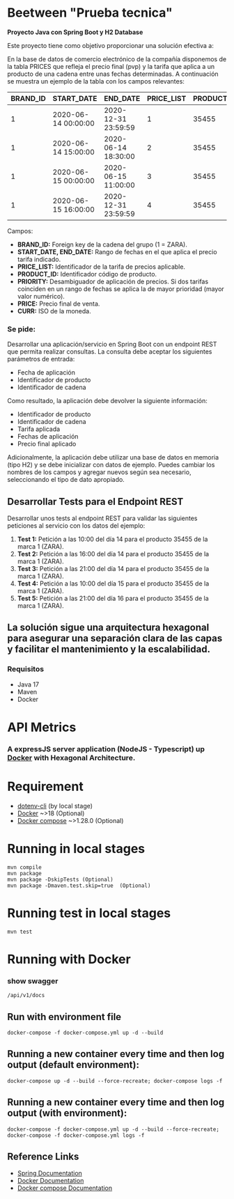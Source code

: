 # Beetween "Prueba tecnica"

**Proyecto Java con Spring Boot y H2 Database**

Este proyecto tiene como objetivo proporcionar una solución efectiva a:

En la base de datos de comercio electrónico de la compañía disponemos de la tabla PRICES que refleja el precio final (pvp) 
y la tarifa que aplica a un producto de una cadena entre unas fechas determinadas. A continuación se muestra un ejemplo de 
la tabla con los campos relevantes:


| BRAND_ID | START_DATE           | END_DATE             | PRICE_LIST | PRODUCT_ID | PRIORITY | PRICE    | CURR     |
| -------- | -------------------- | -------------------- | ---------- | ---------- | -------- | -------- | -------- |
| 1        | 2020-06-14 00:00:00 | 2020-12-31 23:59:59 | 1          | 35455      | 0        | 35.50    | EUR      |
| 1        | 2020-06-14 15:00:00 | 2020-06-14 18:30:00 | 2          | 35455      | 1        | 25.45    | EUR      |
| 1        | 2020-06-15 00:00:00 | 2020-06-15 11:00:00 | 3          | 35455      | 1        | 30.50    | EUR      |
| 1        | 2020-06-15 16:00:00 | 2020-12-31 23:59:59 | 4          | 35455      | 1        | 38.95    | EUR      |

Campos:

- **BRAND_ID:** Foreign key de la cadena del grupo (1 = ZARA).
- **START_DATE, END_DATE:** Rango de fechas en el que aplica el precio tarifa indicado.
- **PRICE_LIST:** Identificador de la tarifa de precios aplicable.
- **PRODUCT_ID:** Identificador código de producto.
- **PRIORITY:** Desambiguador de aplicación de precios. Si dos tarifas coinciden en un rango de fechas se aplica la de mayor prioridad (mayor valor numérico).
- **PRICE:** Precio final de venta.
- **CURR:** ISO de la moneda.

### Se pide:

Desarrollar una aplicación/servicio en Spring Boot con un endpoint REST que permita realizar consultas. La consulta debe aceptar los siguientes parámetros de entrada:

- Fecha de aplicación
- Identificador de producto
- Identificador de cadena

Como resultado, la aplicación debe devolver la siguiente información:

- Identificador de producto
- Identificador de cadena
- Tarifa aplicada
- Fechas de aplicación
- Precio final aplicado

Adicionalmente, la aplicación debe utilizar una base de datos en memoria (tipo H2) y se debe inicializar con datos de ejemplo. Puedes cambiar los nombres de los campos y agregar nuevos según sea necesario, seleccionando el tipo de dato apropiado.


## Desarrollar Tests para el Endpoint REST

Desarrollar unos tests al endpoint REST para validar las siguientes peticiones al servicio con los datos del ejemplo:
1. **Test 1:** Petición a las 10:00 del día 14 para el producto 35455 de la marca 1 (ZARA).
2. **Test 2:** Petición a las 16:00 del día 14 para el producto 35455 de la marca 1 (ZARA).
3. **Test 3:** Petición a las 21:00 del día 14 para el producto 35455 de la marca 1 (ZARA).
4. **Test 4:** Petición a las 10:00 del día 15 para el producto 35455 de la marca 1 (ZARA).
5. **Test 5:** Petición a las 21:00 del día 16 para el producto 35455 de la marca 1 (ZARA).


## La solución sigue una arquitectura hexagonal para asegurar una separación clara de las capas y facilitar el mantenimiento y la escalabilidad.

### Requisitos

- Java 17
- Maven
- Docker

# API Metrics
### A expressJS server application (NodeJS - Typescript) up [Docker](https://docker.com/) with Hexagonal Architecture.

# Requirement
-  [dotenv-cli](https://www.npmjs.com/package/dotenv-cli) (by local stage)
-  [Docker](https://www.docker.com/) ~>18 (Optional)
-  [Docker compose](https://docs.docker.com/compose/) ~>1.28.0 (Optional)

# Running in local stages

```shell
mvn compile
mvn package
mvn package -DskipTests (Optional)
mvn package -Dmaven.test.skip=true  (Optional)
```

# Running test in local stages
    
```shell
mvn test
  ```

# Running with Docker


### show swagger
```note
/api/v1/docs
```

## Run with environment file

```shell
docker-compose -f docker-compose.yml up -d --build
```

## Running a new container every time and then log output (default environment):

```shell
docker-compose up -d --build --force-recreate; docker-compose logs -f
```

## Running a new container every time and then log output (with environment):

```shell
docker-compose -f docker-compose.yml up -d --build --force-recreate; docker-compose -f docker-compose.yml logs -f
```

## Reference Links

+ [Spring Documentation](https://spring.io/projects/spring-boot/)
+ [Docker Documentation](https://www.docker.com/)
+ [Docker compose Documentation](https://docs.docker.com/compose/)
